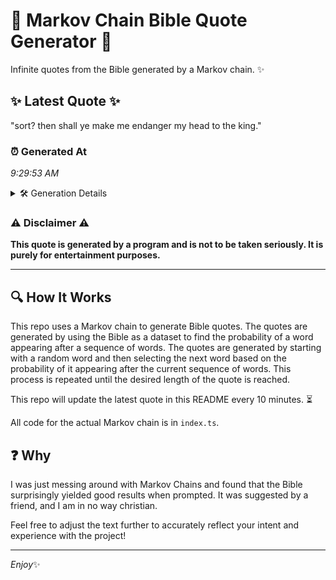 # 📖 Markov Chain Bible Quote Generator 📖

Infinite quotes from the Bible generated by a Markov chain. ✨

## ✨ Latest Quote ✨
"sort? then shall ye make me endanger my head to the king."

### ⏰ Generated At
*9:29:53 AM*

<details>
    <summary>🛠️ Generation Details</summary>
    <p>
        <strong>🌱 Seed:</strong> sort?<br>
        <strong>🔄 Iterations:</strong> 11<br>
        <strong>📜 Context History:</strong><br>[ sort? ]: then<br>[ sort?, then ]: shall<br>[ sort?, then, shall ]: ye<br>[ sort?, then, shall, ye ]: make<br>[ sort?, then, shall, ye, make ]: me<br>[ sort?, then, shall, ye, make, me ]: endanger<br>[ then, shall, ye, make, me, endanger ]: my<br>[ shall, ye, make, me, endanger, my ]: head<br>[ ye, make, me, endanger, my, head ]: to<br>[ make, me, endanger, my, head, to ]: the<br>[ me, endanger, my, head, to, the ]: king.<br>
    </p>
</details>

### ⚠️ Disclaimer ⚠️
**This quote is generated by a program and is not to be taken seriously. It is purely for entertainment purposes.**

---

## 🔍 How It Works

This repo uses a Markov chain to generate Bible quotes. The quotes are generated by using the Bible as a dataset to find the probability of a word appearing after a sequence of words. The quotes are generated by starting with a random word and then selecting the next word based on the probability of it appearing after the current sequence of words. This process is repeated until the desired length of the quote is reached.

This repo will update the latest quote in this README every 10 minutes. ⏳

All code for the actual Markov chain is in `index.ts`.

## ❓ Why

I was just messing around with Markov Chains and found that the Bible surprisingly yielded good results when prompted. 
It was suggested by a friend, and I am in no way christian.

Feel free to adjust the text further to accurately reflect your intent and experience with the project!

---

*Enjoy*✨
